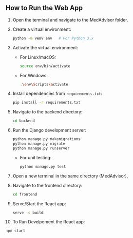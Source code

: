## How to Run the Web App

1. Open the terminal and navigate to the MedAdvisor folder.

2. Create a virtual environment:
   ```bash
   python -m venv env   # For Python 3.x
   ```

3. Activate the virtual environment:
   - For Linux/macOS:
     ```bash
     source env/bin/activate
     ```
   - For Windows:
     ```bash
     .\env\Scripts\activate
     ```
4. Install dependencies from `requirements.txt`:
   ```bash
   pip install -r requirements.txt
   ```

5. Navigate to the backend directory:
   ```bash
   cd backend
   ```

6. Run the Django development server:
   ```bash
   python manage.py makemigrations
   python manage.py migrate
   python manage.py runserver
   ```

   - For unit testing:
     ```bash
     python manage.py test
     ```

7. Open a new terminal in the same directory (MedAdvisor).

8. Navigate to the frontend directory:
   ```bash
   cd frontend
   ```

9. Serve/Start the React app:
   ```bash
   serve -s build
   ```

10. To Run Develpoment the React app:
   ```bash
   npm start
   ```
